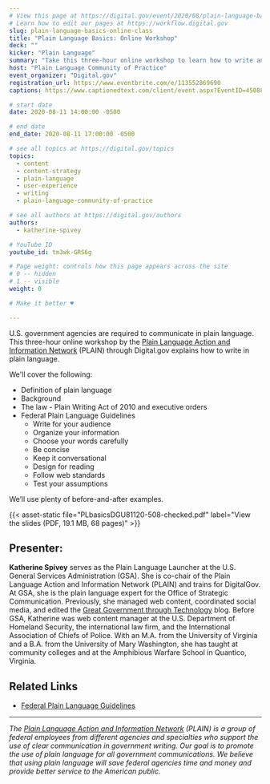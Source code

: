 ```yaml
---
# View this page at https://digital.gov/event/2020/08/plain-language-basics-online-workshop
# Learn how to edit our pages at https://workflow.digital.gov
slug: plain-language-basics-online-class
title: "Plain Language Basics: Online Workshop"
deck: ""
kicker: "Plain Language"
summary: "Take this three-hour online workshop to learn how to write and edit in plain language."
host: "Plain Language Community of Practice"
event_organizer: "Digital.gov"
registration_url: https://www.eventbrite.com/e/113552869690
captions: https://www.captionedtext.com/client/event.aspx?EventID=4508859&CustomerID=321

# start date
date: 2020-08-11 14:00:00 -0500

# end date
end_date: 2020-08-11 17:00:00 -0500

# see all topics at https://digital.gov/topics
topics: 
  - content
  - content-strategy
  - plain-language
  - user-experience
  - writing
  - plain-language-community-of-practice

# see all authors at https://digital.gov/authors
authors: 
  - katherine-spivey

# YouTube ID
youtube_id: tm3wk-GRS6g

# Page weight: controls how this page appears across the site
# 0 -- hidden
# 1 -- visible
weight: 0

# Make it better ♥

---
```


U.S. government agencies are required to communicate in plain language. This three-hour online workshop by the [Plain Language Action and Information Network](https://www.plainlanguage.gov/) (PLAIN) through Digital.gov explains how to write in plain language.

We'll cover the following:

 - Definition of plain language
 - Background
 - The law - Plain Writing Act of 2010 and executive orders
 - Federal Plain Language Guidelines
    - Write for your audience
    - Organize your information
    - Choose your words carefully
    - Be concise
    - Keep it conversational
    - Design for reading
    - Follow web standards
    - Test your assumptions
    
We’ll use plenty of before-and-after examples.

{{< asset-static file="PLbasicsDGU81120-508-checked.pdf" label="View the slides (PDF, 19.1 MB, 68 pages)" >}}

## Presenter:

**Katherine Spivey** serves as the Plain Language Launcher at the U.S. General Services Administration (GSA). She is co-chair of the Plain Language Action and Information Network (PLAIN) and trains for DigitalGov. At GSA, she is the plain language expert for the Office of Strategic Communication. Previously, she managed web content, coordinated social media, and edited the [Great Government through Technology](https://gsablogs.gsa.gov/technology/) blog. Before GSA, Katherine was web content manager at the U.S. Department of Homeland Security, the international law firm, and the International Association of Chiefs of Police. With an M.A. from the University of Virginia and a B.A. from the University of Mary Washington, she has taught at community colleges and at the Amphibious Warfare School in Quantico, Virginia.

## Related Links

 - [Federal Plain Language Guidelines](https://www.plainlanguage.gov/guidelines)
 
 ---
 
_The [Plain Language Action and Information Network](https://www.plainlanguage.gov/) (PLAIN) is a group of federal employees from different agencies and specialties who support the use of clear communication in government writing. Our goal is to promote the use of plain language for all government communications. We believe that using plain language will save federal agencies time and money and provide better service to the American public._ 
